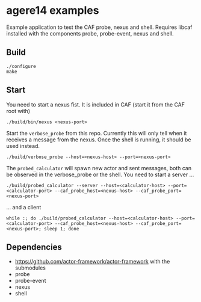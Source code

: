 agere14 examples
================

Example application to test the CAF probe, nexus and shell.
Requires libcaf installed with the components probe, probe-event, nexus and shell.

Build
-----

 ```
./configure
 make
 ```


Start
----

You need to start a nexus fist.
It is included in CAF (start it from the CAF root with)
 ```
 ./build/bin/nexus <nexus-port>
 ```

Start the  ```verbose_probe``` from this repo.
Currently this will only tell when it receives a message from the nexus.
Once the shell is running, it should be used instead.
 ```
 ./build/verbose_probe --host=<nexus-host> --port=<nexus-port>
 ```

The ```probed_calculator``` will spawn new actor and sent messages,
both can be observed in the verbose_probe or the shell.
You need to start a server ...
```
./build/probed_calculator --server --host=<calculator-host> --port=<calculator-port> --caf_probe_host=<nexus-host> --caf_probe_port=<nexus-port>
```
... and a client
```
while :; do ./build/probed_calculator --host=<calculator-host> --port=<calculator-port> --caf_probe_host=<nexus-host> --caf_probe_port=<nexus-port>; sleep 1; done
```

Dependencies
------------

* https://github.com/actor-framework/actor-framework
with the submodules
* probe
* probe-event
* nexus
* shell

